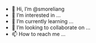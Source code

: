 - 👋 Hi, I’m @smoreliang
- 👀 I’m interested in ...
- 🌱 I’m currently learning ...
- 💞️ I’m looking to collaborate on ...
- 📫 How to reach me ...

<!---
smoreliang/smoreliang is a ✨ special ✨ repository because its `README.md` (this file) appears on your GitHub profile.
You can click the Preview link to take a look at your changes.
--->
